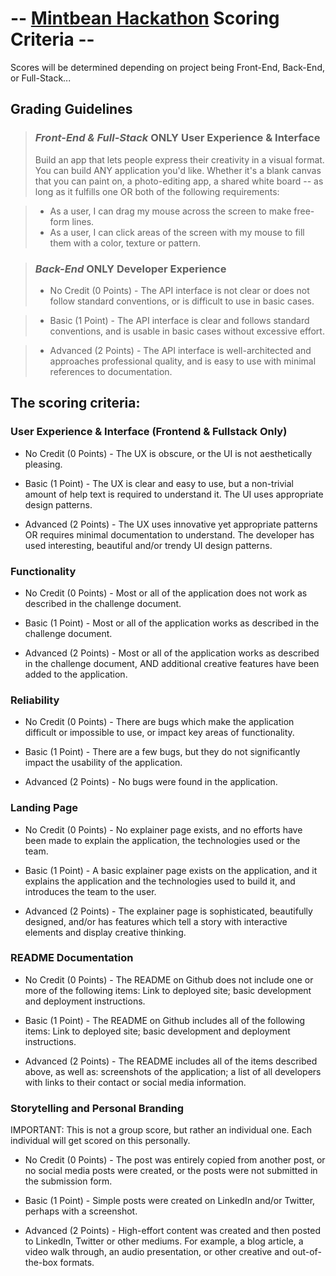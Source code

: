 # -- [Mintbean Hackathon](https://info.mintbean.io/hiring-hackathon-guide) Scoring Criteria -- 

Scores will be determined depending on project being Front-End, Back-End, or Full-Stack...

## Grading Guidelines  

>### *Front-End & Full-Stack* **ONLY** User Experience & Interface
>Build an app that lets people express their creativity in a visual format. You can build ANY application you'd like. Whether it's a blank canvas that you can paint on, a photo-editing app, a shared white board -- as long as it fulfills one OR both of the following requirements:

>- As a user, I can drag my mouse across the screen to make free-form lines.
>- As a user, I can click areas of the screen with my mouse to fill them with a color, texture or pattern.

>### *Back-End* **ONLY** Developer Experience
>- No Credit (0 Points) - The API interface is not clear or does not follow standard conventions, or is difficult to use in basic cases.

>- Basic (1 Point) - The API interface is clear and follows standard conventions, and is usable in basic cases without excessive effort.

>- Advanced (2 Points) - The API interface is well-architected and approaches professional quality, and is easy to use with minimal references to documentation.



## The scoring criteria: 

### User Experience & Interface (Frontend & Fullstack Only)
- No Credit (0 Points) - The UX is obscure, or the UI is not aesthetically pleasing. 

- Basic (1 Point) - The UX is clear and easy to use, but a non-trivial amount of help text is required to understand it. The UI uses appropriate design patterns.

- Advanced (2 Points) - The UX uses innovative yet appropriate patterns OR requires minimal documentation to understand. The developer has used interesting, beautiful and/or trendy UI design patterns.


### Functionality
- No Credit (0 Points) - Most or all of the application does not work as described in the challenge document.

- Basic (1 Point) - Most or all of the application works as described in the challenge document.

- Advanced (2 Points) - Most or all of the application works as described in the challenge document, AND additional creative features have been added to the application.

### Reliability
- No Credit (0 Points) - There are bugs which make the application difficult or impossible to use, or impact key areas of functionality.

- Basic (1 Point) - There are a few bugs, but they do not significantly impact the usability of the application.

- Advanced (2 Points) - No bugs were found in the application.
### Landing Page
- No Credit (0 Points) - No explainer page exists, and no efforts have been made to explain the application, the technologies used or the team.

- Basic (1 Point) - A basic explainer page exists on the application, and it explains the application and the technologies used to build it, and introduces the team to the user.

- Advanced (2 Points) - The explainer page is sophisticated, beautifully designed, and/or has features which tell a story with interactive elements and display creative thinking.


### README Documentation
- No Credit (0 Points) - The README on Github does not include one or more of the following items: Link to deployed site; basic development and deployment instructions.

- Basic (1 Point) - The README on Github includes all of the following items: Link to deployed site; basic development and deployment instructions.

- Advanced (2 Points) - The README includes all of the items described above, as well as: screenshots of the application; a list of all developers with links to their contact or social media information.

### Storytelling and Personal Branding
IMPORTANT: This is not a group score, but rather an individual one. Each individual will get scored on this personally.

- No Credit (0 Points) - The post was entirely copied from another post, or no social media posts were created, or the posts were not submitted in the submission form.

- Basic (1 Point) - Simple posts were created on LinkedIn and/or Twitter, perhaps with a screenshot.

- Advanced (2 Points) - High-effort content was created and then posted to LinkedIn, Twitter or other mediums. For example, a blog article, a video walk through, an audio presentation, or other creative and out-of-the-box formats.